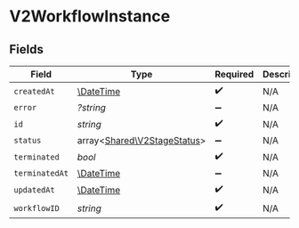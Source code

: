 # V2WorkflowInstance


## Fields

| Field                                                               | Type                                                                | Required                                                            | Description                                                         |
| ------------------------------------------------------------------- | ------------------------------------------------------------------- | ------------------------------------------------------------------- | ------------------------------------------------------------------- |
| `createdAt`                                                         | [\DateTime](https://www.php.net/manual/en/class.datetime.php)       | :heavy_check_mark:                                                  | N/A                                                                 |
| `error`                                                             | *?string*                                                           | :heavy_minus_sign:                                                  | N/A                                                                 |
| `id`                                                                | *string*                                                            | :heavy_check_mark:                                                  | N/A                                                                 |
| `status`                                                            | array<[Shared\V2StageStatus](../../Models/Shared/V2StageStatus.md)> | :heavy_minus_sign:                                                  | N/A                                                                 |
| `terminated`                                                        | *bool*                                                              | :heavy_check_mark:                                                  | N/A                                                                 |
| `terminatedAt`                                                      | [\DateTime](https://www.php.net/manual/en/class.datetime.php)       | :heavy_minus_sign:                                                  | N/A                                                                 |
| `updatedAt`                                                         | [\DateTime](https://www.php.net/manual/en/class.datetime.php)       | :heavy_check_mark:                                                  | N/A                                                                 |
| `workflowID`                                                        | *string*                                                            | :heavy_check_mark:                                                  | N/A                                                                 |